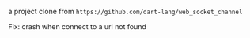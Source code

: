 a project clone from `https://github.com/dart-lang/web_socket_channel`

Fix: crash when connect to a url not found
